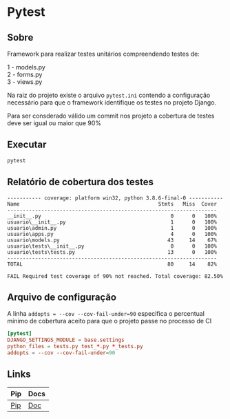 # Pytest

## Sobre

Framework para realizar testes unitários compreendendo testes de:  

1 - models.py  
2 - forms.py  
3 - views.py
  
Na raiz do projeto existe o arquivo ```pytest.ini``` contendo a configuração necessário para que o framework identifique os testes no projeto Django.  

Para ser consderado válido um commit nos projeto a cobertura de testes deve ser igual ou maior que 90%

## Executar
```python
pytest
```

## Relatório de cobertura dos testes

    ----------- coverage: platform win32, python 3.8.6-final-0 -----------
    Name                                             Stmts   Miss  Cover
    --------------------------------------------------------------------
    __init__.py                                          0      0   100%
    usuario\__init__.py                                  1      0   100%
    usuario\admin.py                                     1      0   100%
    usuario\apps.py                                      4      0   100%
    usuario\models.py                                   43     14    67%
    usuario\tests\__init__.py                            0      0   100%
    usuario\tests\tests.py                              13      0   100%
    --------------------------------------------------------------------
    TOTAL                                               80     14    82%

    FAIL Required test coverage of 90% not reached. Total coverage: 82.50%

## Arquivo de configuração
A linha ```addopts = --cov --cov-fail-under=90``` especifica o percentual mínimo de cobertura aceito para que o projeto passe no processo de CI
```toml
[pytest]
DJANGO_SETTINGS_MODULE = base.settings
python_files = tests.py test_*.py *_tests.py
addopts = --cov --cov-fail-under=90
```

## Links
|Pip |Docs  |
--- | --- |
|[Pip](https://pypi.org/project/pytest/)|[Doc](https://docs.pytest.org/en/latest/)|


